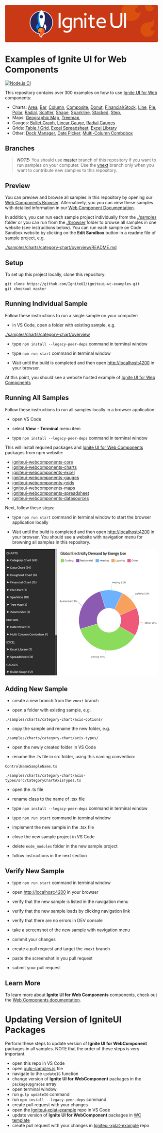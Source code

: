 
<div style="display: flex; flex-flow: row; font-family: 'Titillium Web'">
    <img style="border-radius: 0.25rem" alt="ignite-ui" src="https://raw.githubusercontent.com/IgniteUI/igniteui-xplat-docs/vnext/doc/en/images/readme/ig-banner.png" />
</div>

# Examples of Ignite UI for Web Components

[![Node.js CI](https://github.com/IgniteUI/igniteui-wc-examples/actions/workflows/node.js.yml/badge.svg)](https://github.com/IgniteUI/igniteui-wc-examples/actions/workflows/node.js.yml)

This repository contains over 300 examples on how to use [Ignite UI for Web ](https://www.infragistics.com/products/ignite-ui-web-components/web-components/components/general-getting-started.html) components:

- Charts:
[Area](https://www.infragistics.com/products/ignite-ui-web-components/web-components/components/charts/types/area-chart),
[Bar](https://www.infragistics.com/products/ignite-ui-web-components/web-components/components/charts/types/bar-chart),
[Column](https://www.infragistics.com/products/ignite-ui-web-components/web-components/components/charts/types/column-chart),
[Composite](https://www.infragistics.com/products/ignite-ui-web-components/web-components/components/charts/types/composite-chart),
[Donut](https://www.infragistics.com/products/ignite-ui-web-components/web-components/components/charts/types/donut-chart),
[Financial/Stock](https://www.infragistics.com/products/ignite-ui-web-components/web-components/components/charts/types/stock-chart),
[Line](https://www.infragistics.com/products/ignite-ui-web-components/web-components/components/charts/types/line-chart),
[Pie](https://www.infragistics.com/products/ignite-ui-web-components/web-components/components/charts/types/pie-chart),
[Polar](https://www.infragistics.com/products/ignite-ui-web-components/web-components/components/charts/types/polar-chart),
[Radial](https://www.infragistics.com/products/ignite-ui-web-components/web-components/components/charts/types/radial-chart),
[Scatter](https://www.infragistics.com/products/ignite-ui-web-components/web-components/components/charts/types/scatter-chart),
[Shape](https://www.infragistics.com/products/ignite-ui-web-components/web-components/components/charts/types/shape-chart),
[Sparkline](https://www.infragistics.com/products/ignite-ui-web-components/web-components/components/charts/types/sparkline-chart),
[Stacked](https://www.infragistics.com/products/ignite-ui-web-components/web-components/components/charts/types/stacked-chart),
[Step](https://www.infragistics.com/products/ignite-ui-web-components/web-components/components/charts/types/step-chart),
- Maps:
[Geographic Map](https://www.infragistics.com/products/ignite-ui-web-components/web-components/components/geo-map.html),
[Treemap](https://www.infragistics.com/products/ignite-ui-web-components/web-components/components/charts/types/treemap-chart.html),
- Gauges:
[Bullet Graph](https://www.infragistics.com/products/ignite-ui-web-components/web-components/components/bullet-graph),
[Linear Gauge](https://www.infragistics.com/products/ignite-ui-web-components/web-components/components/linear-gauge.html),
[Radial Gauges](https://www.infragistics.com/products/ignite-ui-web-components/web-components/components/radial-gauge.html)
- Grids:
[Table / Grid](https://www.infragistics.com/products/ignite-ui-web-components/web-components/components/grids/data-grid.html),
[Excel Spreadsheet](https://www.infragistics.com/products/ignite-ui-web-components/web-components/components/spreadsheet_overview.html),
[Excel Library](https://www.infragistics.com/products/ignite-ui-web-components/web-components/components/excel_library_using_workbooks.html)
- Other:
[Dock Manager](https://www.infragistics.com/products/ignite-ui-web-components/web-components/components/layouts/dock-manager),
[Date Picker](https://www.infragistics.com/products/ignite-ui-web-components/web-components/components/editors/date-picker),
[Multi-Column Combobox](https://www.infragistics.com/products/ignite-ui-web-components/web-components/components/editors/multi-column-combobox)


## Branches

> **_NOTE:_** You should use [master](https://github.com/IgniteUI/igniteui-wc-examples/tree/master) branch of this repository if you want to run samples on your computer. Use the [vnext](https://github.com/IgniteUI/igniteui-wc-examples/tree/vnext) branch only when you want to contribute new samples to this repository.

## Preview

You can preview and browse all samples in this repository by opening our [Web Components Browser](https://www.infragistics.com/webcomponents-demos/samples/index). Alternatively, you you can view these samples with detailed information in our [Web Component Documentation](https://infragistics.com/webcomponentssite/components/general-getting-started.html).

In addition, you can run each sample project individually from the [./samples](./samples) folder or you can run from the [./browser](./browser) folder to browse all samples in one website (see instructions below). You can run each sample on Code Sandbox website by clicking on the **Edit Sandbox** button in a readme file of sample project, e.g.

[./samples/charts/category-chart/overview/README.md](./samples/charts/category-chart/overview/README.md)


## Setup

To set up this project locally, clone this repository:
```
git clone https://github.com/IgniteUI/igniteui-wc-examples.git
git checkout master
```

## Running Individual Sample

Follow these instructions to run a single sample on your computer:

- in VS Code, open a folder with existing sample, e.g.

[./samples/charts/category-chart/overview](./samples/charts/category-chart/overview)

- type `npm install --legacy-peer-deps` command in terminal window

- type `npm run start` command in terminal window

- Wait until the build is completed and then open [http://localhost:4200](http://localhost:4200) in your browser.

At this point, you should see a website hosted example of [Ignite UI for Web Components](https://www.infragistics.com/products/ignite-ui-web-components/web-components/components/general-getting-started.html)


## Running All Samples

Follow these instructions to run all samples locally in a browser application.

- open VS Code

- select **View** - **Terminal** menu item

- type `npm install --legacy-peer-deps` command in terminal window

This will install required packages and [Ignite UI for Web Components](https://www.infragistics.com/products/ignite-ui-web-components/web-components/components/general-getting-started.html) packages from npm website:

- [igniteui-webcomponents-core](https://www.npmjs.com/package/igniteui-webcomponents-core)
- [igniteui-webcomponents-charts](https://www.npmjs.com/package/igniteui-webcomponents-charts)
- [igniteui-webcomponents-excel](https://www.npmjs.com/package/igniteui-webcomponents-excel)
- [igniteui-webcomponents-gauges](https://www.npmjs.com/package/igniteui-webcomponents-gauges)
- [igniteui-webcomponents-grids](https://www.npmjs.com/package/igniteui-webcomponents-grids)
- [igniteui-webcomponents-maps](https://www.npmjs.com/package/igniteui-webcomponents-maps)
- [igniteui-webcomponents-spreadsheet](https://www.npmjs.com/package/igniteui-webcomponents-spreadsheet)
- [igniteui-webcomponents-datasources](https://www.npmjs.com/package/igniteui-webcomponents-datasources)

Next, follow these steps:

- type `npm run start` command in terminal window to start the browser application locally

- Wait until the build is completed and then open [http://localhost:4200](http://localhost:4200) in your browser. You should see a website with navigation menu for browning all samples in this repository.

![Samples Browser Preview](./browser/public/images/preview.PNG)

## Adding New Sample

- create a new branch from the `vnext` branch

- open a folder with existing sample, e.g.
```
./samples/charts/category-chart/axis-options/
```
- copy the sample and rename the new folder, e.g.
```
./samples/charts/category-chart/axis-types/
```
- open the newly created folder in VS Code

- rename the .ts file in src folder, using this naming convention:

`ControlNameSampleName.ts`

```
./samples/charts/category-chart/axis-types/src/CategoryChartAxisTypes.ts
```

- open the .ts file

- rename class to the name of .tsx file

- type `npm install --legacy-peer-deps` command in terminal window

- type `npm run start` command in terminal window

- implement the new sample in the .tsx file

- close the new sample project in VS Code

- delete `node_modules` folder in the new sample project

- follow instructions in the next section

## Verify New Sample

- type `npm run start` command in terminal window

- open [http://localhost:4200](http://localhost:4200) in your browser

- verify that the new sample is listed in the navigation menu

- verify that the new sample loads by clicking navigation link

- verify that there are no errors in DEV console

- take a screenshot of the new sample with navigation menu

- commit your changes

- create a pull request and target the `vnext` branch

- paste the screenshot in you pull request

- submit your pull request



## Learn More

To learn more about **Ignite UI for Web Components** components, check out the [Web Components documentation](https://www.infragistics.com/products/ignite-ui-web-components/web-components/components/general-getting-started.html).


# Updating Version of IgniteUI Packages

Perform these steps to update version of **Ignite UI for WebComponent** packages in all samples. NOTE that the order of these steps is very important.

- open this repo in VS Code
- open [gulp-samples.js](./browser/tasks/gulp-samples.js) file
- navigate to the `updateIG` function
- change version of **Ignite UI for WebComponent** packages in the `packageUpgrades` array
- open terminal window
- run `gulp updateIG` command
- run `npm install --legacy-peer-deps` command
- create pull request with your changes
- open the [Igniteui-xplat-example](https://github.com/IgniteUI/igniteui-xplat-examples) repo in VS Code
- update version of **Ignite UI for WebComponent** packages in [WC template](https://github.com/IgniteUI/igniteui-xplat-examples/blob/23.2.x/editor-templates/WebComponents/main-template/package.json)
- create pull request with your changes in [Igniteui-xplat-example](https://github.com/IgniteUI/igniteui-xplat-examples) repo
